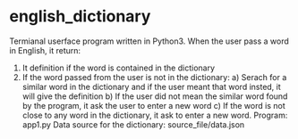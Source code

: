 # english_dictionary

Termianal userface program written in Python3. When the user pass a word in English, it return:
 1) It definition if the word is contained in the dictionary
 2) If the word passed from the user is not in the dictionary:
      a) Serach for a similar word in the dictionary and if the user meant that word insted, it will give the definition
      b) If the user did not mean the similar word found by the program, it ask the user to enter a new word
      c) If the word is not close to any word in the dictionary, it ask to enter a new word.
 Program: app1.py
 Data source for the dictionary: source_file/data.json
